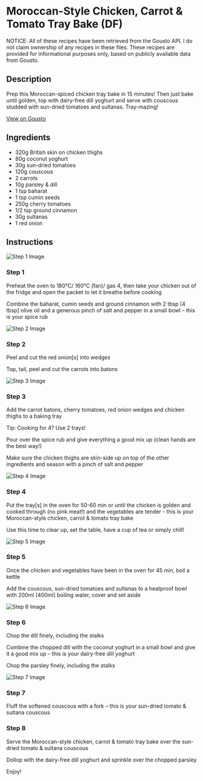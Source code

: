 # Moroccan-Style Chicken, Carrot & Tomato Tray Bake (DF)

NOTICE: All of these recipes have been retrieved from the Gousto API. I do not claim ownership of any recipes in these files. These recipes are provided for informational purposes only, based on publicly available data from Gousto.

## Description

Prep this Moroccan-spiced chicken tray bake in 15 minutes! Then just bake until golden, top with dairy-free dill yoghurt and serve with couscous studded with sun-dried tomatoes and sultanas. Tray-mazing! 

[View on Gousto](https://www.gousto.co.uk/recipes/cookbook/moroccan-style-chicken-carrot-tomato-tray-bake-df)

## Ingredients

- 320g British skin on chicken thighs
- 80g coconut yoghurt
- 30g sun-dried tomatoes
- 120g couscous
- 2 carrots
- 10g parsley & dill
- 1 tsp baharat
- 1 tsp cumin seeds
- 250g cherry tomatoes
- 1/2 tsp ground cinnamon
- 30g sultanas
- 1 red onion

## Instructions

![Step 1 Image](https://production-media.gousto.co.uk/cms/recipe-step-image/step-1-1641296870906-x200.jpg)

### Step 1

Preheat the oven to 180°C/ 160°C (fan)/ gas 4, then take your chicken out of the fridge and open the packet to let it breathe before cooking

Combine the baharat, cumin seeds and ground cinnamon with 2 tbsp <span class="text-danger">[4 tbsp]</span> olive oil and a generous pinch of salt and pepper in a small bowl – this is your spice rub

![Step 2 Image](https://production-media.gousto.co.uk/cms/recipe-step-image/step-2-1641296874741-x200.jpg)

### Step 2

Peel and cut the red onion<span class="text-danger">[s]</span> into wedges

Top, tail, peel and cut the carrots into batons

![Step 3 Image](https://production-media.gousto.co.uk/cms/recipe-step-image/step-3-1641296877162-x200.jpg)

### Step 3

Add the carrot batons, cherry tomatoes, red onion wedges and chicken thighs to a baking tray

Tip: Cooking for 4? Use 2 trays!

Pour over the spice rub and give everything a good mix up (clean hands are the best way!)

Make sure the chicken thighs are skin-side up on top of the other ingredients and season with a pinch of salt and pepper

![Step 4 Image](https://production-media.gousto.co.uk/cms/recipe-step-image/step-4-1641296880696-x200.jpg)

### Step 4

Put the tray<span class="text-danger">[s]</span> in the oven for 50-60 min or until the chicken is golden and cooked through (no pink meat!) and the vegetables are tender - this is your Moroccan-style chicken, carrot & tomato tray bake

Use this time to clear up, set the table, have a cup of tea or simply chill!

![Step 5 Image](https://production-media.gousto.co.uk/cms/recipe-step-image/step-5-1641296882685-x200.jpg)

### Step 5

Once the chicken and vegetables have been in the oven for 45 min, boil a kettle

Add the couscous, sun-dried tomatoes and sultanas to a heatproof bowl with 200ml <span class="text-danger">[400ml]</span> boiling water, cover and set aside

![Step 6 Image](https://production-media.gousto.co.uk/cms/recipe-step-image/step-6-1641296885505-x200.jpg)

### Step 6

Chop the dill finely, including the stalks

Combine the chopped dill with the coconut yoghurt in a small bowl and give it a good mix up – this is your dairy-free dill yoghurt

Chop the parsley finely, including the stalks

![Step 7 Image](https://production-media.gousto.co.uk/cms/recipe-step-image/step-7-1641296888854-x200.jpg)

### Step 7

Fluff the softened couscous with a fork – this is your sun-dried tomato & sultana couscous

### Step 8

Serve the Moroccan-style chicken, carrot & tomato tray bake over the sun-dried tomato & sultana couscous

Dollop with the dairy-free dill yoghurt and sprinkle over the chopped parsley

Enjoy!

